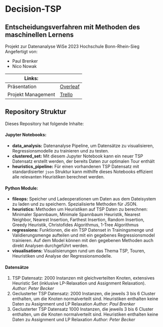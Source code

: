 # Decision-TSP
## Entscheidungsverfahren mit Methoden des maschinellen Lernens

Projekt zur Datenanalyse WiSe 2023 Hochschule Bonn-Rhein-Sieg
Angefertigt von:
- Paul Brenker
- Nico Nowak



| Links:       |   |
|--------------|---|
| Präsentation |[Overleaf](https://de.overleaf.com/read/ypcqznfvbzbx#23b2c7)|
| Projekt Management |[Trello](https://trello.com/invite/b/v0lDgIsF/ATTI0190e03796fcfcdd58dd92254aa3f82530527181/decision-tsp)|


## Repository Struktur
Dieses Repository hat folgende Inhalte:
#### Jupyter Notebooks:
- **data_analysis:** Datenanalyse Pipeline, um Datensätze zu visualisieren, Regressionsmodelle zu trainieren und zu testen.
- **clustered_set:** Mit diesem Jupyter Notebook kann ein neuer TSP Datensatz erstellt werden, der bereits Daten zur optimalen Tour enthält
- **heuristics_pipeline:** Für einen vorhandenen TSP Datensatz mit standardisierter `json` Struktur kann mithilfe dieses Notebooks effizient alle relevanten Heuristiken berechnet werden.

#### Python Module:
- **fileops:** Speicher und Ladeoperationen um Daten aus dem Dateisystem zu laden und zu speichern. Spezialisierte Methoden für JSON.
- **heuristics:** Methoden um Heuristiken auf TSP Daten zu berechnen: Minimaler Spannbaum, Minimale Spannbaum Heuristik, Nearest Neighbor, Nearest Insertion, Farthest Insertion, Random Insertion, Greedy Heuristik, Christofides Algorithmus, 1-Tree Algorithmus
- **regressions:** Funktionen, die ein TSP Datenset in Trainingsmenge und Validierungsmenge aufteilen und mit ein gegebenes Regressionsmodel trainieren. Auf dem Model können mit den gegebenen Methoden auch direkt Analysen durchgeführt werden.
- **visualisations:** Visualisierungen rund um das Thema TSP, Touren, Heuristiken und Analyse der Regressionsmodelle.

#### Datensätze
1) TSP Datensatz: 2000 Instanzen mit gleichverteilten Knoten, extensives Heuristic Set (inklusive LP-Relaxation und Assignment Relaxation). _Author: Peter Becker_
2) Geclusterter TSP Datensatz: 2000 Instanzen, die jeweils 3 bis 6 Cluster enthalten, um die Knoten normalverteilt sind. Heuristiken enthalten keine Daten zu Assignment und LP Relaxation _Author: Paul Brenker_
3) Geclusterter TSP Datensatz 1000 Instanzen, die jeweils 3 bis 6 Cluster enthalten, um die Knoten normalverteilt sind. Heuristiken enthalten keine Daten zu Assignment und LP Relaxation _Author: Peter Becker_
